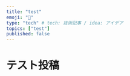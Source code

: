 ```yaml
---
title: "test"
emoji: "📖"
type: "tech" # tech: 技術記事 / idea: アイデア
topics: ["test"]
published: false
---
```

# テスト投稿